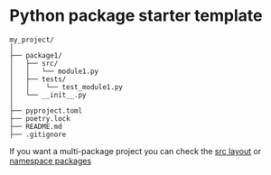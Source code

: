 # Python package starter template

```
my_project/
│
├── package1/
│   ├── src/
│   │   └── module1.py
│   ├── tests/
│   │    └── test_module1.py
│   └── __init__.py
│
├── pyproject.toml
├── poetry.lock
├── README.md
├── .gitignore
```

If you want a multi-package project you can check the [src layout](https://packaging.python.org/en/latest/tutorials/packaging-projects/#a-simple-project) or [namespace packages](https://github.com/tweag/python-monorepo-example/)